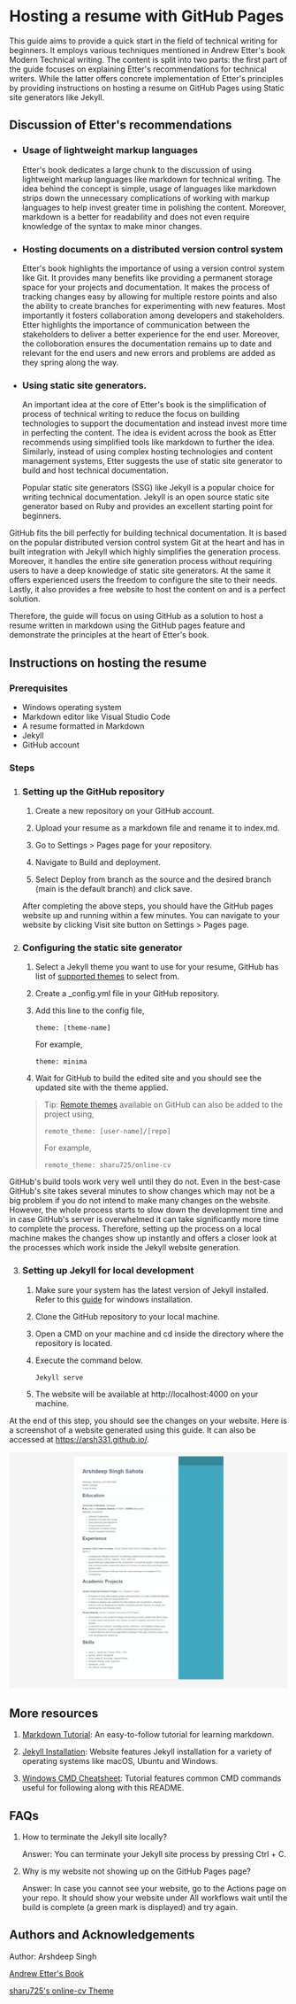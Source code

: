 # Hosting a resume with GitHub Pages

This guide aims to provide a quick start in the field of technical writing for beginners. It employs various techniques mentioned in Andrew Etter's book Modern Technical writing. The content is split into two parts: the first part of the guide focuses on explaining Etter's recommendations for technical writers. While the latter offers concrete implementation of Etter's principles by providing instructions on hosting a resume on GitHub Pages using Static site generators like Jekyll.

## Discussion of Etter's recommendations

* ### Usage of lightweight markup languages
    Etter's book dedicates a large chunk to the discussion of using lightweight markup languages like markdown for technical writing. The idea behind the concept is simple, usage of languages like markdown strips down the unnecessary complications of working with markup languages to help invest greater time in polishing the content. Moreover, markdown is a better for readability and does not even require knowledge of the syntax to make minor changes.  

* ### Hosting documents on a distributed version control system
    Etter's book highlights the importance of using a version control system like Git. It provides many benefits like providing a permanent storage space for your projects and documentation. It makes the process of tracking changes easy by allowing for multiple restore points and also the ability to create branches for experimenting with new features. Most importantly it fosters collaboration among developers and stakeholders. Etter highlights the importance of communication between the stakeholders to deliver a better experience for the end user. Moreover, the colloboration ensures the documentation remains up to date and relevant for the end users and new errors and problems are added as they spring along the way. 

* ### Using static site generators.
    An important idea at the core of Etter's book is the simplification of process of technical writing to reduce the focus on building technologies to support the documentation and instead invest more time in perfecting the content. The idea is evident across the book as Etter recommends using simplified tools like markdown to further the idea. Similarly, instead of using complex hosting technologies and content management systems, Etter suggests the use of static site generator to build and host technical documentation. 

    Popular static site generators (SSG) like Jekyll is a popular choice for writing technical documentation. Jekyll is an open source static site generator based on Ruby and provides an excellent starting point for beginners. 

GitHub fits the bill perfectly for building technical documentation. It is based on the popular distributed version control system Git at the heart and has in built integration with Jekyll which highly simplifies the generation process. Moreover, it handles the entire site generation process without requiring users to have a deep knowledge of static site generators. At the same it offers experienced users the freedom to configure the site to their needs. Lastly, it also provides a free website to host the content on and is a perfect solution. 

Therefore, the guide will focus on using GitHub as a solution to host a resume written in markdown using the GitHub pages feature and demonstrate the principles at the heart of Etter's book.

## Instructions on hosting the resume

### Prerequisites
* Windows operating system
* Markdown editor like Visual Studio Code 
* A resume formatted in Markdown
* Jekyll 
* GitHub account

### Steps

1. ### Setting up the GitHub repository

    1. Create a new repository on your GitHub account.
    
    2. Upload your resume as a markdown file and rename it to index.md.

    3. Go to Settings > Pages page for your repository.

    4. Navigate to Build and deployment.
    
    5. Select Deploy from branch as the source and the desired branch (main is the default branch) and click save. 

    After completing the above steps, you should have the GitHub pages website up and running within a few minutes. You can navigate to your website by clicking Visit site button on Settings > Pages page. 

2. ### Configuring the static site generator

    1. Select a Jekyll theme you want to use for your resume, GitHub has list of [supported themes](https://pages.github.com/themes/) to select from. 
    
    2. Create a _config.yml file in your GitHub repository.

    3. Add this line to the config file,
        ```console
        theme: [theme-name]
        ```
        For example,
         ```console
        theme: minima
        ```
    4. Wait for GitHub to build the edited site and you should see the updated site with the theme applied.

    >Tip: [Remote themes](https://github.com/topics/jekyll-theme) available on GitHub can    also be added to the project using,
    >```console
    >remote_theme: [user-name]/[repo]
    >```
    >For example,
    >```console
    >remote_theme: sharu725/online-cv
    >```

GitHub's build tools work very well until they do not. Even in the best-case GitHub's site takes several minutes to show changes which may not be a big problem if you do not intend to make many changes on the website. However, the whole process starts to slow down the development time and in case GitHub's server is overwhelmed it can take significantly more time to complete the process. Therefore, setting up the process on a local machine makes the changes show up instantly and offers a closer look at the processes which work inside the Jekyll website generation. 

3. ### Setting up Jekyll for local development
  
    1. Make sure your system has the latest version of Jekyll installed. Refer to this [guide](https://jekyllrb.com/docs/installation/windows/) for windows installation.

    2. Clone the GitHub repository to your local machine.

    3. Open a CMD on your machine and cd inside the directory where the repository is located.

    4. Execute the command below. 
        ``` console 
        Jekyll serve
        ```
    5. The website will be available at http://localhost:4000 on your machine.

At the end of this step, you should see the changes on your website. Here is a screenshot of a website generated using this guide. It can also be accessed at https://arsh331.github.io/.

![Resume](resume.gif)


## More resources

1. [Markdown Tutorial](https://www.markdowntutorial.com/): An easy-to-follow tutorial for learning markdown.

2. [Jekyll Installation](https://jekyllrb.com/docs/installation/): Website features Jekyll installation for a variety of operating systems like macOS, Ubuntu and Windows.

3. [Windows CMD Cheatsheet](https://www.digitalcitizen.life/command-prompt-how-use-basic-commands/): Tutorial features common CMD commands useful for following along with this README.


## FAQs

1. How to terminate the Jekyll site locally?

    Answer: You can terminate your Jekyll site process by pressing Ctrl + C.

2. Why is my website not showing up on the GitHub Pages page?

    Answer: In case you cannot see your website, go to the Actions page on your repo. It should show your website under All workflows wait until the build is complete (a green mark is displayed) and try again.

## Authors and Acknowledgements

Author: Arshdeep Singh

[Andrew Etter's Book](https://www.amazon.ca/Modern-Technical-Writing-Introduction-Documentation-ebook/dp/B01A2QL9SS)

[sharu725's online-cv Theme](https://github.com/sharu725/online-cv)
